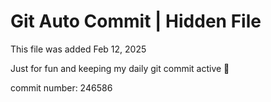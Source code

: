# Git Auto Commit | Hidden File

This file was added Feb 12, 2025

Just for fun and keeping my daily git commit active 🤪

commit number: 246586
